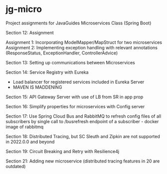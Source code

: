 # jg-micro

Project assignments for JavaGuides Microservices Class (Spring Boot)

Section 12: Assignment 

Assignment 1:  Incorporating ModelMapper/MapStruct for two microservices
Assignment 2:  Implementing exception handling with relevant annotations (ResponseStatus, ExceptionHandler, ControllerAdvice)

Section 13: Setting up communications between Microservices

Section 14: Service Registry with Eureka
- Load balancer for registered services included in Eureka Server
- MAVEN IS MADDENING 

Section 15: API Gateway Server with use of LB from SR in app prop

Section 16: Simplify properties for microservices with Config server

Section 17: Use Spring Cloud Bus and RabbitMQ to refresh config files of all subscribers by single call to /busrefresh endpoint of a subscriber - docker image of rabbitmq

Section 18: Distributed Tracing, but SC Sleuth and Zipkin are not supported in 2022.0.0 and beyond

Section 19: Circuit Breaking and Retry with Resilience4j

Section 21: Adding new microservice (distributed tracing features in 20 are outdated) 

